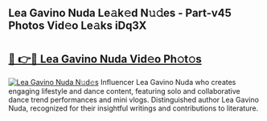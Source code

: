 ## Lea Gavino Nuda Le𝚊k𝚎d N𝚞𝚍es - Part-v45 Photos Vid𝚎o Le𝚊ks iDq3X

# <h2><a href="http://fbey1j.evod.top/?m=Lea+Gavino+Nuda">🔗 👉🔴 Lea Gavino Nuda Vid𝚎o Ph𝚘t𝚘s</a></h2>

[![Lea Gavino Nuda N𝚞d𝚎s](https://i.imgur.com/8V9OHl7.gif)](http://fbey1j.evod.top/?m=Lea+Gavino+Nuda)
Influencer Lea Gavino Nuda who creates engaging lifestyle and dance content, featuring solo and collaborative dance trend performances and mini vlogs. Distinguished author Lea Gavino Nuda, recognized for their insightful writings and contributions to literature. 
